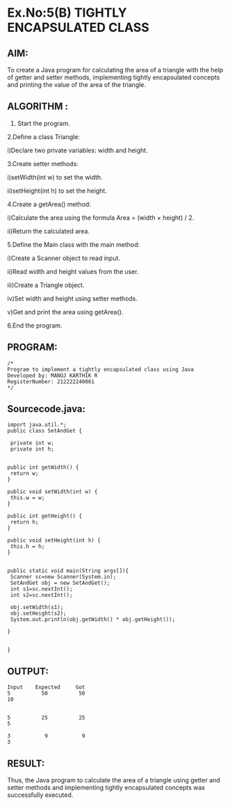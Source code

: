 
# Ex.No:5(B) TIGHTLY ENCAPSULATED CLASS

## AIM:
To create a Java program for calculating the area of a triangle with the help of getter and setter methods, implementing tightly encapsulated concepts and printing the value of the area of the triangle.

## ALGORITHM :
1.	Start the program.

2.Define a class Triangle:

i)Declare two private variables: width and height.

3.Create setter methods:

i)setWidth(int w) to set the width.

ii)setHeight(int h) to set the height.

4.Create a getArea() method:

i)Calculate the area using the formula Area = (width × height) / 2.

ii)Return the calculated area.

5.Define the Main class with the main method:

i)Create a Scanner object to read input.

ii)Read width and height values from the user.

iii)Create a Triangle object.

iv)Set width and height using setter methods.

v)Get and print the area using getArea().

6.End the program.


## PROGRAM:
 ```
/*
Program to implement a tightly encapsulated class using Java
Developed by: MANOJ KARTHIK R
RegisterNumber: 212222240061 
*/
```

## Sourcecode.java:
```
import java.util.*;
public class SetAndGet {
 
 private int w;
 private int h;


public int getWidth() {
 return w;
}

public void setWidth(int w) {
 this.w = w;
}

public int getHeight() {
 return h;
}

public void setHeight(int h) {
 this.h = h;
}


public static void main(String args[]){
 Scanner sc=new Scanner(System.in);
 SetAndGet obj = new SetAndGet();
 int s1=sc.nextInt();
 int s2=sc.nextInt();
 
 obj.setWidth(s1);
 obj.setHeight(s2);
 System.out.println(obj.getWidth() * obj.getHeight());

}


}
```

## OUTPUT:

```
Input    Expected     Got
5          50          50
10

	
5          25          25
5

3           9           9
3
```
## RESULT:
Thus, the Java program to calculate the area of a triangle using getter and setter methods and implementing tightly encapsulated concepts was successfully executed.





